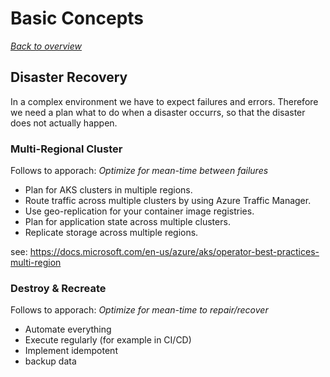 # Basic Concepts

[_Back to overview_](README.md)

## Disaster Recovery

In a complex environment we have to expect failures and errors. Therefore we need a plan what to do when a disaster occurrs, so that the disaster does not actually happen.

### Multi-Regional Cluster

Follows to apporach: _Optimize for mean-time between failures_

- Plan for AKS clusters in multiple regions.
- Route traffic across multiple clusters by using Azure Traffic Manager.
- Use geo-replication for your container image registries.
- Plan for application state across multiple clusters.
- Replicate storage across multiple regions.

see: https://docs.microsoft.com/en-us/azure/aks/operator-best-practices-multi-region

### Destroy & Recreate

Follows to apporach: _Optimize for mean-time to repair/recover_

- Automate everything
- Execute regularly (for example in CI/CD)
- Implement idempotent
- backup data
